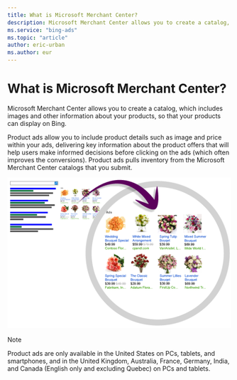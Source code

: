 ```yaml
---
title: What is Microsoft Merchant Center?
description: Microsoft Merchant Center allows you to create a catalog, which includes images and other information about your products, so that your products can display on Bing
ms.service: "bing-ads"
ms.topic: "article"
author: eric-urban
ms.author: eur
---
```


# What is Microsoft Merchant Center?

Microsoft Merchant Center allows you to create a catalog, which includes images and other information about your products, so that your products can display on Bing.

Product ads allow you to include product details such as image and price within your ads, delivering key information about the product offers that will help users make informed decisions before clicking on the ads (which often improves the conversions). Product ads pulls inventory from the Microsoft Merchant Center catalogs that you submit.

![Ad example](../images/BA_ScreenCap_ProductAdsExample.png)

> [!NOTE]
> Product ads are only available in the United States on PCs, tablets, and smartphones, and in the United Kingdom, Australia, France, Germany, India, and Canada (English only and excluding Quebec) on PCs and tablets.


